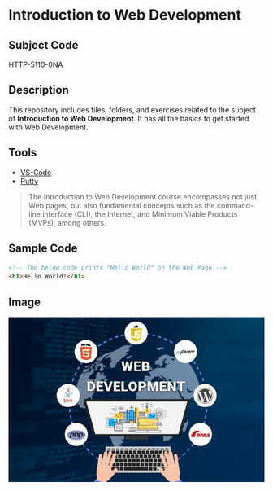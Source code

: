 # Introduction to Web Development

## Subject Code

HTTP-5110-0NA

## Description

This repository includes files, folders, and exercises related to the subject of **Introduction to Web Development**. It has all the basics to get started with Web Development.

## Tools

- [VS-Code](https://code.visualstudio.com/)
- [Putty](https://www.putty.org/)

> The Introduction to Web Development course encompasses not just Web pages, but also fundamental concepts such as the command-line interface (CLI), the Internet, and Minimum Viable Products (MVPs), among others.

## Sample Code

```HTML
<!-- The below code prints "Hello World" on the Web Page -->
<h1>Hello World!</h1>
```

## Image
![Web-Development](./images/Web-Development-img.jpg)

